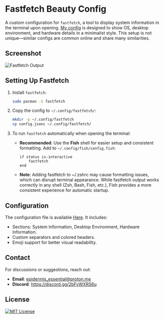 
# Fastfetch Beauty Config

A custom configuration for `fastfetch`, a tool to display system information in the terminal upon opening. [My config](https://github.com/kabanbtw/fastfetch-config/blob/main/config.json) is designed to show OS, desktop environment, and hardware details in a minimalist style. This setup is not unique—similar configs are common online and share many similarities.

## Screenshot
![Fastfetch Output](https://media.discordapp.net/attachments/1420800072282804227/1421053928283570259/Screenshot_From_2025-09-26_10-41-58_Edit.png?ex=68d7a31a&is=68d6519a&hm=d272b3be28bd106b5e5044125b85b31e56b17e7b2b564395e15f21672edcbc12&=&format=webp&quality=lossless)

## Setting Up Fastfetch

1. Install `fastfetch`:
   ```bash
   sudo pacman -S fastfetch
   ```

2. Copy the config to `~/.config/fastfetch/`:
   ```bash
   mkdir -p ~/.config/fastfetch
   cp config.jsonc ~/.config/fastfetch/
   ```

3. To run `fastfetch` automatically when opening the terminal:
   - **Recommended**: Use the **Fish** shell for easier setup and consistent formatting. Add to `~/.config/fish/config.fish`:
     ```fish
     if status is-interactive
         fastfetch
     end
     ```
   - **Note**: Adding fastfetch to ~/.zshrc may cause formatting issues, which can disrupt terminal appearance. While fastfetch output works correctly in any shell (Zsh, Bash, Fish, etc.), Fish provides a more consistent experience for automatic startup.

## Configuration

The configuration file is available [Here](https://github.com/kabanbtw/fastfetch-config/blob/main/config.json). It includes:
- Sections: System Information, Desktop Environment, Hardware Information.
- Custom separators and colored headers.
- Emoji support for better visual readability.

## Contact

For discussions or suggestions, reach out:
- **Email**: epidermis_essential@proton.me
- **Discord**: https://discord.gg/2bFvWXRS6u

## License

[![MIT License](https://img.shields.io/badge/License-MIT-green.svg)](https://choosealicense.com/licenses/mit/)
